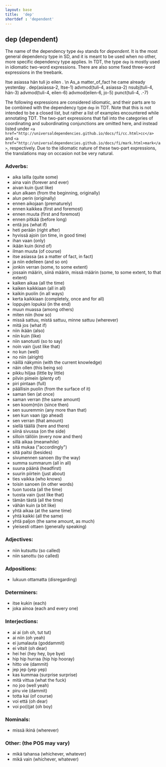 ```yaml
---
layout: base
title:  'dep'
shortdef : 'dependent'
---
```


## dep (dependent) <a name="sec-dep"></a>

The name of the dependency type `dep` stands for *dependent*. It is the most general dependency type in SD, and it is meant to be used when no other, more specific dependency type applies. In TDT, the type `dep` is mostly used in idiomatic two-word expressions. There are also some fixed three-word expressions in the treebank.


<!-- fname:dep.pdf -->
<div class="sd-parse">
Itse asiassa hän tuli jo eilen . \n As_a matter_of_fact he came already yesterday .
dep(asiassa-2, Itse-1)
advmod(tuli-4, asiassa-2)
nsubj(tuli-4, hän-3)
advmod(tuli-4, eilen-6)
advmod(eilen-6, jo-5)
punct(tuli-4, .-7)
</div>

<!--details-->

The following expressions are considered idiomatic, and their parts are to be combined with the dependency type `dep` in TDT. Note that this is not intended to be a closed list, but rather a list of examples encountered while annotating TDT. The two-part expressions that fall into the categories of coordinating and subordinating conjunctions are omitted here, and instead listed under `<a href="http://universaldependencies.github.io/docs/fi/cc.html>cc</a>` and `<a href="http://universaldependencies.github.io/docs/fi/mark.html>mark</a>`, respectively. Due to the idiomatic nature of these two-part expressions, the translations may on occasion not be very natural.

### Adverbs:


+ aika lailla (quite some)
+ aina vain (forever and ever)
+ aivan kuin (just like)
+ alun alkaen (from the beginning, originally)
+ alun perin (originally)
+ ennen aikojaan (prematurely)
+ ennen kaikkea (first and foremost)
+ ennen muuta (first and foremost)
+ ennen pitkää (before long)
+ entä jos (what if)
+ heti perään (right after)
+ hyvissä ajoin (on time, in good time)
+ ihan vaan (only)
+ ikään kuin (kind of)
+ ilman muuta (of course)
+ itse asiassa (as a matter of fact, in fact)
+ ja niin edelleen (and so on)
+ jonkin verran (some, to some extent)
+ jossain määrin, siinä määrin, missä määrin (some, to some extent, to that extent)
+ kaiken aikaa (all the time)
+ kaiken kaikkiaan (all in all)
+ kaikin puolin (in all ways)
+ kerta kaikkiaan (completely, once and for all)
+ loppujen lopuksi (in the end)
+ muun muassa (among others)
+ miten niin (how so)
+ missä sattuu, mistä sattuu, minne sattuu (wherever)
+ mitä jos (what if)
+ niin ikään (also)
+ niin kuin (like)
+ niin sanotusti (so to say)
+ noin vain (just like that)
+ no kun (well)
+ no niin (alright)
+ näillä näkymin (with the current knowledge)
+ näin ollen (this being so)
+ pikku hiljaa (little by little)
+ pilvin pimein (plenty of)
+ piri pintaan (full)
+ päällisin puolin (from the surface of it)
+ saman tien (at once)
+ saman verran (the same amount)
+ sen koom(m)in (since then)
+ sen suuremmin (any more than that)
+ sen kun vaan (go ahead)
+ sen verran (that amount)
+ siellä täällä (here and there)
+ siinä sivussa (on the side)
+ silloin tällöin (every now and then)
+ sillä aikaa (meanwhile)
+ sitä mukaa ("accordingly")
+ sitä paitsi (besides)
+ sivumennen sanoen (by the way)
+ summa summarum (all in all)
+ suuna päänä (headfirst)
+ suurin piirtein (just about)
+ ties vaikka (who knows)
+ toisin sanoen (in other words)
+ tuon tuosta (all the time)
+ tuosta vain (just like that)
+ tämän tästä (all the time)
+ vähän kuin (a bit like)
+ yhtä aikaa (at the same time)
+ yhtä kaikki (all the same)
+ yhtä paljon (the same amount, as much)
+ yleisesti ottaen (generally speaking)


### Adjectives:


+ niin kutsuttu (so called)
+ niin sanottu (so called)


### Adpositions:


+ lukuun ottamatta (disregarding)


### Determiners:


+ itse kukin (each)
+ joka ainoa (each and every one)


### Interjections:


+ ai ai (oh oh, tut tut)
+ ai niin (oh yeah)
+ ei jumalauta (goddammit)
+ ei vitsit (oh dear)
+ hei hei (hey hey, bye bye)
+ hip hip hurraa (hip hip hooray)
+ hitto vie (dammit)
+ jep jep (yep yep)
+ kas kummaa (surprise surprise)
+ mitä vittua (what the fuck)
+ no joo (well yeah)
+ piru vie (dammit)
+ totta kai (of course)
+ voi että (oh dear)
+ voi po(i)jat (oh boy)


### Nominals:


+ missä ikinä (wherever)


### Other: (the POS may vary)


+ mikä tahansa (whichever, whatever)
+ mikä vain (whichever, whatever)


